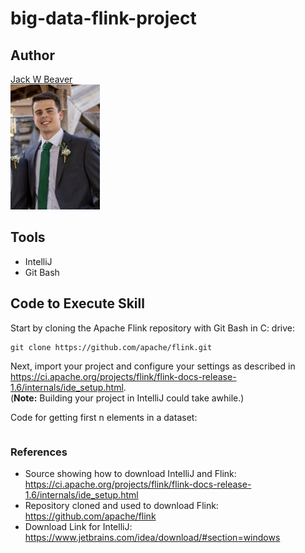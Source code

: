 # big-data-flink-project

## Author
[Jack W Beaver](https://github.com/JackWBeaver) <br>
<img src="Selfie.jpg" widt="150" height="200" />

## Tools
- IntelliJ
- Git Bash

## Code to Execute Skill
Start by cloning the Apache Flink repository with Git Bash in C: drive:
```Git Bash
git clone https://github.com/apache/flink.git
```
Next, import your project and configure your settings as described in https://ci.apache.org/projects/flink/flink-docs-release-1.6/internals/ide_setup.html. <br>
(**Note:** Building your project in IntelliJ could take awhile.) 

Code for getting first n elements in a dataset:
```Flink

```

### References
- Source showing how to download IntelliJ and Flink: https://ci.apache.org/projects/flink/flink-docs-release-1.6/internals/ide_setup.html 
- Repository cloned and used to download Flink: https://github.com/apache/flink
- Download Link for IntelliJ: https://www.jetbrains.com/idea/download/#section=windows
